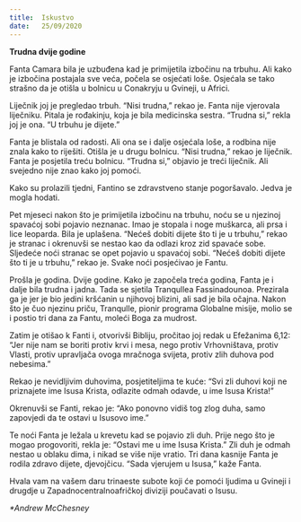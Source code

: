 ```yaml
---
title:  Iskustvo
date:   25/09/2020
---
```


**Trudna dvije godine**

Fanta Camara bila je uzbuđena kad je primijetila izbočinu na trbuhu. Ali kako je izbočina postajala sve veća, počela se osjećati loše. Osjećala se tako strašno da je otišla u bolnicu u Conakryju u Gvineji, u Africi.

Liječnik joj je pregledao trbuh. “Nisi trudna,” rekao je. Fanta nije vjerovala liječniku. Pitala je rođakinju, koja je bila medicinska sestra. “Trudna si,” rekla joj je ona. “U trbuhu je dijete.”

Fanta je blistala od radosti. Ali ona se i dalje osjećala loše, a rodbina nije znala kako to riješiti. Otišla je u drugu bolnicu. “Nisi trudna,” rekao je liječnik. Fanta je posjetila treću bolnicu. “Trudna si,” objavio je treći liječnik. Ali svejedno nije znao kako joj pomoći.

Kako su prolazili tjedni, Fantino se zdravstveno stanje pogoršavalo. Jedva je mogla hodati.

Pet mjeseci nakon što je primijetila izbočinu na trbuhu, noću se u njezinoj spavaćoj sobi pojavio neznanac. Imao je stopala i noge muškarca, ali prsa i lice leoparda. Bila je uplašena. “Nećeš dobiti dijete što ti je u trbuhu,” rekao je stranac i okrenuvši se nestao kao da odlazi kroz zid spavaće sobe. Sljedeće noći stranac se opet pojavio u spavaćoj sobi. “Nećeš dobiti dijete što ti je u trbuhu,” rekao je. Svake noći posjećivao je Fantu.

Prošla je godina. Dvije godine. Kako je započela treća godina, Fanta je i dalje bila trudna i jadna. Tada se sjetila Tranqullea Fassinadounoa. Prezirala ga je jer je bio jedini kršćanin u njihovoj blizini, ali sad je bila očajna. Nakon što je čuo njezinu priču, Tranqulle, pionir programa Globalne misije, molio se i postio tri dana za Fantu, moleći Boga za mudrost.

Zatim je otišao k Fanti i, otvorivši Bibliju, pročitao joj redak u Efežanima 6,12: “Jer nije nam se boriti protiv krvi i mesa, nego protiv Vrhovništava, protiv Vlasti, protiv upravljača ovoga mračnoga svijeta, protiv zlih duhova pod nebesima.”

Rekao je nevidljivim duhovima, posjetiteljima te kuće: “Svi zli duhovi koji ne priznajete ime Isusa Krista, odlazite odmah odavde, u ime Isusa Krista!”

Okrenuvši se Fanti, rekao je: “Ako ponovno vidiš tog zlog duha, samo zapovjedi da te ostavi u Isusovo ime.”

Te noći Fanta je ležala u krevetu kad se pojavio zli duh. Prije nego što je mogao progovoriti, rekla je: “Ostavi me u ime Isusa Krista.” Zli duh je odmah nestao u oblaku dima, i nikad se više nije vratio. Tri dana kasnije Fanta je rodila zdravo dijete, djevojčicu. “Sada vjerujem u Isusa,” kaže Fanta.

Hvala vam na vašem daru trinaeste subote koji će pomoći ljudima u Gvineji i drugdje u Zapadnocentralnoafričkoj diviziji poučavati o Isusu.

_*Andrew McChesney_